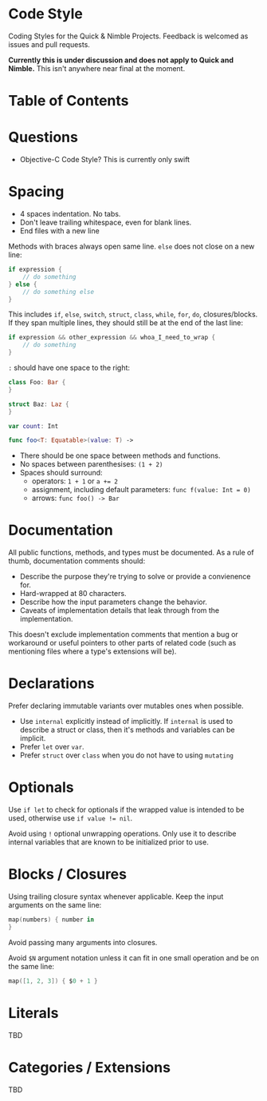 # Code Style
Coding Styles for the Quick & Nimble Projects. Feedback is welcomed as issues and pull requests.

**Currently this is under discussion and does not apply to Quick and Nimble.** This isn't anywhere near final at the moment.

# Table of Contents
<!-- START doctoc -->
<!-- END doctoc -->

# Questions

- Objective-C Code Style? This is currently only swift

# Spacing

- 4 spaces indentation. No tabs.
- Don't leave trailing whitespace, even for blank lines.
- End files with a new line

Methods with braces always open same line. `else` does not close on a new line:

```swift
if expression {
    // do something
} else {
    // do something else
}
```

This includes `if`, `else`, `switch`, `struct`, `class`, `while`, `for`, `do`, closures/blocks. If they span multiple lines, they should still be at the end of the last line:

```swift
if expression && other_expression && whoa_I_need_to_wrap {
    // do something
}
```

`:` should have one space to the right:

```swift
class Foo: Bar {
}

struct Baz: Laz {
}

var count: Int

func foo<T: Equatable>(value: T) -> 
```

- There should be one space between methods and functions.
- No spaces between parenthesises: `(1 + 2)`
- Spaces should surround:
	- operators: `1 + 1` or `a += 2`
	- assignment, including default parameters: `func f(value: Int = 0)`
	- arrows: `func foo() -> Bar`

# Documentation

All public functions, methods, and types must be documented. As a rule of thumb, documentation comments should:

- Describe the purpose they're trying to solve or provide a convienence for.
- Hard-wrapped at 80 characters.
- Describe how the input parameters change the behavior.
- Caveats of implementation details that leak through from the implementation.

This doesn't exclude implementation comments that mention a bug or workaround or useful pointers to other parts of related code (such as mentioning files where a type's extensions will be).

# Declarations

Prefer declaring immutable variants over mutables ones when possible.

- Use `internal` explicitly instead of implicitly. If `internal` is used to describe a struct or class, then it's methods and variables can be implicit.
- Prefer `let` over `var`.
- Prefer `struct` over `class` when you do not have to using `mutating`

# Optionals

Use `if let` to check for optionals if the wrapped value is intended to be used, otherwise use `if value != nil`.

Avoid using `!` optional unwrapping operations. Only use it to describe internal variables that are known to be initialized prior to use.

# Blocks / Closures

Using trailing closure syntax whenever applicable. Keep the input arguments on the same line:

```swift
map(numbers) { number in
}
```

Avoid passing many arguments into closures.

Avoid `$N` argument notation unless it can fit in one small operation and be on the same line:

```swift
map([1, 2, 3]) { $0 + 1 }
```

# Literals

TBD

# Categories / Extensions

TBD